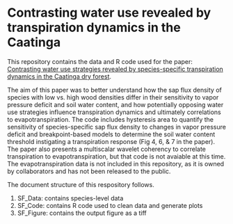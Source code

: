 # Contrasting water use  revealed by transpiration dynamics in the Caatinga 

This repository contains the data and R code used for the paper: [Contrasting water use strategies revealed by species-specific transpiration dynamics in the Caatinga dry forest](https://academic.oup.com/treephys/advance-article/doi/10.1093/treephys/tpad137/7342201?utm_source=advanceaccess&utm_campaign=treephys&utm_medium=email). 

The aim of this paper was to better understand how the sap flux density of species with low vs. high wood densities differ in their sensitivity to vapor pressure deficit and soil water content, and how potentially opposing water use strategies influence transpiration dynamics and ultimately correlations to evapotranspiration. The code includes hysteresis area to quantify the sensitivity of species-specific sap flux density to changes in vapor pressure deficit and breakpoint-based models to determine the soil water content threshold instigating a transpiration response (Fig 4, 6, & 7 in the paper). The paper also presents a multiscalar wavelet coherency to correlate transpiration to evapotranspiration, but that code is not avaiable at this time. The evapotranspiration data is not included in this repository, as it is owned by collaborators and has not been released to the public.   

The document structure of this respository follows.  
1. SF_Data: contains species-level data
2. SF_Code: contains R code used to clean data and generate plots
3. SF_Figure: contains the output figure as a tiff

 
